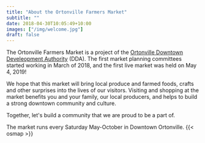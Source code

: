 ```yaml
---
title: "About the Ortonville Farmers Market"
subtitle: ""
date: 2018-04-30T10:05:49+10:00
images: ["/img/welcome.jpg"]
draft: false
---
```


The Ortonville Farmers Market is a project of the [Ortonville Downtown Develeopment Authority](http://www.ortonvilledda.org/) (DDA). The first market planning committees started working in March of 2018, and the first live market was held on May 4, 2019!

We hope that this market will bring local produce and farmed foods, crafts and other surprises into the lives of our visitors. Visiting and shopping at the market benefits you and your family, our local producers, and helps to build a strong downtown community and culture.

Together, let's build a community that we are proud to be a part of.

The market runs every Saturday May-October in Downtown Ortonville.
{{< osmap >}}
